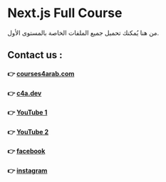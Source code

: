 # Next.js Full Course

من هنا يُمكنك تحميل  جميع الملفات الخاصة بالمستوى الأول.


## Contact us :
#### 👉 [courses4arab.com](https://courses4arab.com/)
#### 👉 [c4a.dev](https://c4a.dev/)
#### 👉 [YouTube 1](https://www.youtube.com/@elrayek)
#### 👉 [YouTube 2](https://www.youtube.com/@dev-ali)
#### 👉 [facebook](https://www.facebook.com/courses4arab)
#### 👉 [instagram](https://www.instagram.com/ali__elrayes)


 


 
